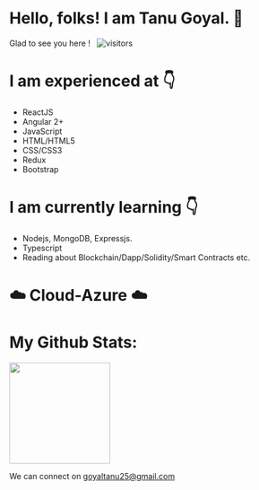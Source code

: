 

# Hello, folks! I am Tanu Goyal. :information_desk_person:


Glad to see you here ! &nbsp; ![visitors](https://visitor-badge.glitch.me/badge?page_id=page.id)

# I am experienced at :point_down:

- ReactJS
- Angular 2+
- JavaScript
- HTML/HTML5
- CSS/CSS3
- Redux
- Bootstrap

# I am currently learning :point_down:

- Nodejs, MongoDB, Expressjs.
- Typescript
- Reading about Blockchain/Dapp/Solidity/Smart Contracts etc.

# :cloud:  Cloud-Azure  :cloud:

# My Github Stats:

<img height="180em" src="https://github-readme-stats.vercel.app/api?username=goyaltanu25&show_icons=true&hide_border=true&&count_private=true&include_all_commits=true" />


We can connect on goyaltanu25@gmail.com




